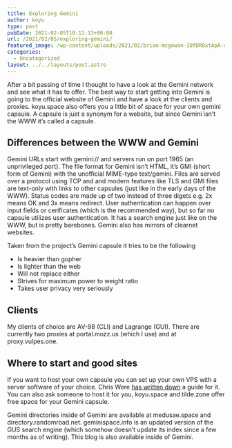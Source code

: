 ```yaml
---
title: Exploring Gemini
author: koyu
type: post
pubDate: 2021-02-05T10:11:13+00:00
url: /2021/02/05/exploring-gemini/
featured_image: /wp-content/uploads/2021/02/brian-mcgowan-I0fDR8xtApA-unsplash.jpg
categories:
  - Uncategorized
layout: ../../layouts/post.astro
---
```

After a bit passing of time I thought to have a look at the Gemini network and see what it has to offer. The best way to start getting into Gemini is going to the official website of Gemini and have a look at the clients and proxies. koyu.space also offers you a little bit of space for your own gemini capsule. A capsule is just a synonym for a website, but since Gemini isn&#8217;t the WWW it&#8217;s called a capsule.

## Differences between the WWW and Gemini

Gemini URLs start with gemini:// and servers run on port 1965 (an unprivileged port). The file format for Gemini isn&#8217;t HTML, it&#8217;s GMI (short form of Gemini) with the unofficial MIME-type text/gemini. Files are served over a protocol using TCP and and modern features like TLS and GMI files are text-only with links to other capsules (just like in the early days of the WWW). Status codes are made up of two instead of three digets e.g. 2x means OK and 3x means redirect. User authentication can happen over input fields or cerificates (which is the recommended way), but so far no capsule utilizes user authentication. It has a search engine just like on the WWW, but is pretty barebones. Gemini also has mirrors of clearnet websites.

Taken from the project&#8217;s Gemini capsule it tries to be the following

  * Is heavier than gopher
  * Is lighter than the web
  * Will not replace either
  * Strives for maximum power to weight ratio
  * Takes user privacy very seriously

## Clients

My clients of choice are AV-98 (CLI) and Lagrange (GUI). There are currently two proxies at portal.mozz.us (which I use) and at proxy.vulpes.one.

## Where to start and good sites

If you want to host your own capsule you can set up your own VPS with a server software of your choice. Chris Were <a href="https://portal.mozz.us/gemini/gem.chriswere.uk/gemserver.gmi" target="_blank" rel="noreferrer noopener">has written down</a> a guide for it. You can also ask someone to host it for you, koyu.space and tilde.zone offer free space for your Gemini capsule.

Gemini directories inside of Gemini are available at medusae.space and directory.randomroad.net. geminispace.info is an updated version of the GUS search engine (which somehow doesn&#8217;t update its index since a few months as of writing). This blog is also available inside of Gemini.
